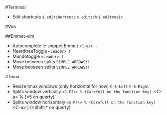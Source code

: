 #Terminal

  - Edit shortcuts
      `$ editshortcuts`
      `$ editzsh`
      `$ editmusic`

#Vim

##Emmet-vim

  - Autocomplete le snippet Emmet
      `<C-y\> ,`
  - NeerdtreeToggle
      `<Leader> f`
  - Mundotoggle
      `<Leader> f`
  - Move between splits
      `SIMPLE ARROWS!!`
  - Move between splits
      `SIMPLE ARROWS!!`

#Tmux

  - Resize tmux windows (only horizontal for now)
      `C-S-Left`
      `C-S-Right`
  - Splits window vertically
      `<C-F2\> % (Carefull on the function key)
      `<C-a\> % (=5 on querty)`
  - Splits window horizontaly
      `<S-F4\> % (Carefull on the function key)
      `<C-a\> | (=Shift-* on querty)
